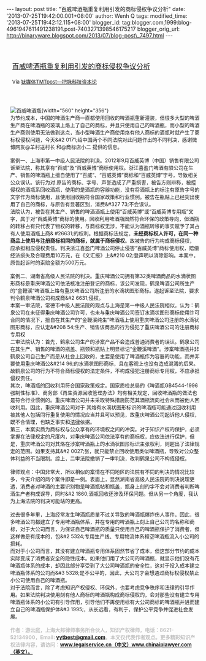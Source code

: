 --- layout: post title: "百威啤酒瓶重复利用引发的商标侵权争议分析" date:
'2013-07-25T19:42:00.001+08:00' author: Wenh Q tags: modified\_time:
'2013-07-25T19:42:12.115+08:00' blogger\_id:
tag:blogger.com,1999:blog-4961947611491238191.post-7403271398546175217
blogger\_orig\_url:
http://binaryware.blogspot.com/2013/07/blog-post\_7497.html ---
<div style="margin: 10px; padding: 5px;">

<div style="font-size: 18px;">

[\
百威啤酒瓶重复利用引发的商标侵权争议分析](http://www.tmtpost.com/51297.html)

</div>

<div style="font-size: 13px;">

Via [钛媒体TMTpost—把脉科技资本论](http://www.tmtpost.com/)

</div>

</div>

<div style="font-size: 13px; padding: 15px 0 10px 10px;">

![百威啤酒瓶](http://www.tmtpost.com/wp-content/uploads/2013/07/137471500618-560x356.jpg "百威啤酒瓶"){width="560"
height="356"}\
为节约成本，中国的啤酒生产商一直都使用回收的啤酒瓶重新灌装，但很多大型的啤酒生产商在啤酒瓶的玻璃上烙上了自己的商标，并且只使用自己的啤酒瓶，而小型的啤酒生产商则使用无法做到这点，当小型啤酒生产商使用烙有他人商标的酒瓶时就产生了商标权侵权问题，今天&\#2
0171;绍中国两个不同法院对此问题作出的不同判决，感谢微博网友@羊村送村长
和@商标店小二 提供的信息。\
\
案例一、上海市第一中级人民法院的判决。2012年9月百威英博（中国）销售有限公司诉至法院，称其享有“百威”及“百威英博”商标使用权。浙江喜盈门啤酒有限公司在生产、销售的啤酒瓶上擅自使用了“百威”、“百威英博”商标和“百威英博”字号，导致相关公众误认。该行为对
原告的商标、字号、声誉造成了严重损害，被告方则辩称，被控侵权的酒瓶系回收酒瓶，使用的是酒瓶的容器功能，没有将酒瓶上的标注有原告字号的文字作为商标使用，且使用回收瓶符合国家政策和行业惯例。被告在瓶贴上已经突出使用了自己的商标，与原告有显著区别，消费&\#327
73;不会误认。\
法院认为，被告在其生产、销售的啤酒酒瓶上使用“百威英博”或“百威英博专用瓶”文字，属于对“百威英博”商标的使用。回收利用啤酒瓶固然符合环保的政策导向，但酒瓶的转移占有只代表了物权的转移，与商标权无涉，不能认为酒瓶转移的事实赋予了其占有人使用酒瓶上商&
\#26631;的权利。根据商标法规定，**未经商标权人许可，在同一种商品上使用与注册商标相同的商标，就属于商标侵权**。故被告的行为构成商标侵权，应承担相应侵权责任。判决浙江喜盈门啤酒公司停止侵害“百威英博”商标使用权，赔偿经济损失及合理费用10万元，在《文汇报》上&\#210
02;登声明以消除影响。本案中，原告起诉时的索赔金额为500万元。\
\
案例二、湖南省高级人民法院的判决。重庆啤酒公司拥有第32类啤酒商品的水滴状图形商标是重庆啤酒公司依法核准注册登记的商标，该公司发现，鹤泉啤酒公司所生产的“金鞭溪”啤酒瓶上烙有重庆啤酒公司所注册的水滴状图形商标。遂起诉至法院，要求判令鹤泉啤酒公司构成商&\#2
6631;侵权。\
本案一审法院，常德市中级人民法院的观点与上海是第一中级人民法院相似，认为：鹤泉公司在未征得重庆啤酒公司许可，也未与重庆啤酒公司签订水滴状图形商标使用许可合同的情况下，擅自在其生产的“金鞭溪纯生”啤酒瓶上使用重庆啤酒公司注册的水滴状图形商标，应认定&\#208
54;生产、销售该商品的行为侵犯了重庆啤酒公司的注册商标专用权\
二审法院认为：首先，鹤泉公司生产的涉案产品不会造成普通消费者的误认。鹤泉公司在其生产、销售的啤酒的瓶盖、瓶颈和瓶贴上明显标记“金鞭溪啤酒”。涉案啤酒瓶并非鹤泉公司自己生产而是从社会上回收的，主要是使用了啤酒瓶作为容器的功能，而并非要使用重庆啤酒公&\#214
96;的水滴状图形商标，且在客观上也没有造成混淆的后果。故鹤泉公司的行为不符合商标侵权的法定条件，不构成侵犯注册商标专用权，不应承担侵权责任。\
其次，啤酒瓶的回收利用符合国家政策规定。国家质检总局的《啤酒瓶GB4544-1996强制性标准》、商务部《再生资源回收管理办法》均有相关规定，回收啤酒瓶的做法也是符合行业惯例的。重庆啤酒公司并未采取特殊措施防范其酒瓶流向社会从而被他人回收利用。因此，重庆啤酒公司对于
其烙有水滴状图形标识的啤酒瓶可能通过回收利用被其他人包括同行重复使用的情况应当并且可以预见，故重庆啤酒公司起诉他人侵权，既不合情理，也缺乏事实和[法律](http://www.tmtpost.com/tag/%E6%B3%95%E5%BE%8B "查看 法律 中的全部文章")依据。\
第三，本案实质为商标权与公众享有的环境权之间的冲突。对于知识产权的保护，必须掌握在法律规定的尺度内，对重庆啤酒公司依法享有的商标权，应依法进行保护，但是，重庆啤酒公司对其烙在涉案啤酒瓶上的水滴状图形标识主张权利，则超出了法律规定的范围。如果支持其&\#2
0027;张，就只能禁止回收使用类似啤酒瓶，导致对公众整体利益的不当限制。综上，二审法院撤销了一审判决，改判鹤泉公司不构成侵权。\
\
律师观点：中国非常大，所以相似的案情在不同地区的法院有不同的判决的情况比较多，今天介绍的两个案件即是一例。表面上，显然湖南省高级人民法院的判决说理更透，消费者对啤酒的主要识别物是啤酒瓶帖和瓶盖，瓶身上刻的字不会对消费者判断啤酒生产者构成误导，同时&\#2
1860;酒瓶回收还涉及环保问题。但从另一个角度，我认为上海法院的判决可能站的更高。\
\
过去很多年里，上海经常发生啤酒瓶质量不过关导致的啤酒瓶爆炸伤人事件，因此，很多啤酒公司都建立了专用啤酒瓶体系，并在专用的啤酒瓶上刻上自己公司的名称和商标，对于大公司而言，为保证自己啤酒瓶的质量只使用自己的啤酒瓶保护了消费者，但这样做是有成本的，包&\#2
5324;专用生产线、专用物流体系和空啤酒瓶流入小公司的损耗。\
而对于小公司而言，其没有建立啤酒瓶专用体系固然节省了成本，但这部分节约的成本实际变成了消费者安全的隐性成本。如果他们用了大公司的啤酒瓶，就显示他们没有花啤酒瓶体系的成本，却因此部分享受到了大公司啤酒瓶的安全性，这对于投入成本建立啤酒瓶体系的公司而&\#3
5328;是不公平的，因此，大公司才会想通过商标权侵权禁止小公司使用自己的啤酒瓶。\
对于法院而言，除了考虑知识产权侵权、环保外，也要考虑竞争秩序和法律的引导作用。如果法院判决使用刻有他人商标的啤酒瓶构成商标侵权的，会对那些没有建立专用啤酒瓶体系的小公司有引导作用，引导他们不再使用标有大公司商标的啤酒瓶并进而建立自己的啤酒瓶保护体&\#3
1995;，从长远看，有利于，保护公平竞争并促进社会发展。\
\
**<span
style="color: silver;">作者：游云庭，上海大邦律师事务所合伙人，知识产权律师，电话：8621-52134900，Email:
yytbest@gmail.com，本文仅代表作者观点。更多精彩知识产权法律内容，请访问：www.legalservice.cn（中文）www.chinaiplawyer.com（英文）。</span>**

</div>
